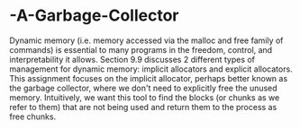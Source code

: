 # -A-Garbage-Collector
Dynamic memory (i.e. memory accessed via the malloc and free family of commands) is essential to many programs in the freedom, control, and interpretability it allows. Section 9.9 discusses 2 different types of management for dynamic memory: implicit allocators and explicit allocators.  This assignment focuses on the implicit allocator, perhaps better known as the garbage collector, where we don't need to explicitly free the unused memory. Intuitively, we want this tool to find the blocks (or chunks as we refer to them) that are not being used and return them to the process as free chunks.
